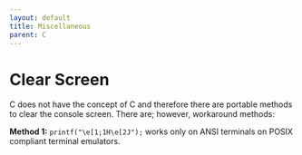 ```yaml
---
layout: default
title: Miscellaneous
parent: C
---
```


# Clear Screen
C does not have the concept of C and therefore there are portable methods to clear the console screen. There are; however, workaround methods:

**Method 1:**
`printf("\e[1;1H\e[2J");` works only on ANSI terminals on POSIX compliant terminal emulators.

